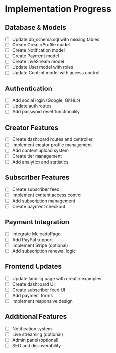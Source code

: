 # Implementation Progress

## Database & Models
- [ ] Update db_schema.sql with missing tables
- [ ] Create CreatorProfile model
- [ ] Create Notification model
- [ ] Create Payment model
- [ ] Create LiveStream model
- [ ] Update User model with roles
- [ ] Update Content model with access control

## Authentication
- [ ] Add social login (Google, GitHub)
- [ ] Update auth routes
- [ ] Add password reset functionality

## Creator Features
- [ ] Create dashboard routes and controller
- [ ] Implement creator profile management
- [ ] Add content upload system
- [ ] Create tier management
- [ ] Add analytics and statistics

## Subscriber Features
- [ ] Create subscriber feed
- [ ] Implement content access control
- [ ] Add subscription management
- [ ] Create payment checkout

## Payment Integration
- [ ] Integrate MercadoPago
- [ ] Add PayPal support
- [ ] Implement Stripe (optional)
- [ ] Add subscription renewal logic

## Frontend Updates
- [ ] Update landing page with creator examples
- [ ] Create dashboard UI
- [ ] Create subscriber feed UI
- [ ] Add payment forms
- [ ] Implement responsive design

## Additional Features
- [ ] Notification system
- [ ] Live streaming (optional)
- [ ] Admin panel (optional)
- [ ] SEO and discoverability
